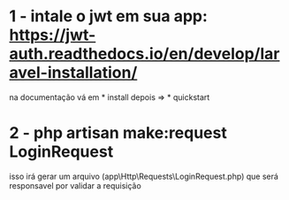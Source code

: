 # 1 - intale o jwt em sua app: https://jwt-auth.readthedocs.io/en/develop/laravel-installation/   
na documentação vá em  * install   depois =>  * quickstart

# 2 - php artisan make:request LoginRequest
isso irá gerar um arquivo (app\Http\Requests\LoginRequest.php) que será responsavel por validar a requisição 
